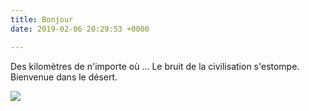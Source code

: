 ```yaml
---
title: Bonjour
date: 2019-02-06 20:29:53 +0000

---
```

Des kilomètres de n'importe où ... Le bruit de la civilisation s'estompe. Bienvenue dans le désert. 

![](https://res.cloudinary.com/wildernessprime/image/upload/w_800,dpr_auto/v1549486862/media/nepal.jpg)